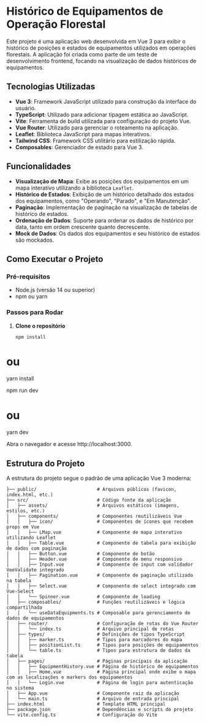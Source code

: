 # Histórico de Equipamentos de Operação Florestal

Este projeto é uma aplicação web desenvolvida em Vue 3 para exibir o histórico de posições e estados de equipamentos utilizados em operações florestais. A aplicação foi criada como parte de um teste de desenvolvimento frontend, focando na visualização de dados históricos de equipamentos.

## Tecnologias Utilizadas

- **Vue 3**: Framework JavaScript utilizado para construção da interface do usuário.
- **TypeScript**: Utilizado para adicionar tipagem estática ao JavaScript.
- **Vite**: Ferramenta de build utilizada para configuração do projeto Vue.
- **Vue Router**: Utilizado para gerenciar o roteamento na aplicação.
- **Leaflet**: Biblioteca JavaScript para mapas interativos.
- **Tailwind CSS**: Framework CSS utilitário para estilização rápida.
- **Composables**: Gerenciador de estado para Vue 3.

## Funcionalidades

- **Visualização de Mapa**: Exibe as posições dos equipamentos em um mapa interativo utilizando a biblioteca `Leaflet`.
- **Histórico de Estados**: Exibição de um histórico detalhado dos estados dos equipamentos, como "Operando", "Parado", e "Em Manutenção".
- **Paginação**: Implementação de paginação na visualização de tabelas de histórico de estados.
- **Ordenação de Dados**: Suporte para ordenar os dados de histórico por data, tanto em ordem crescente quanto decrescente.
- **Mock de Dados**: Os dados dos equipamentos e seu histórico de estados são mockados.

## Como Executar o Projeto

### Pré-requisitos

- Node.js (versão 14 ou superior)
- npm ou yarn

### Passos para Rodar

1. **Clone o repositório**

   ```bash
   npm install
# ou
   yarn install

   npm run dev
# ou
   yarn dev

   Abra o navegador e acesse http://localhost:3000.


## Estrutura do Projeto

A estrutura do projeto segue o padrão de uma aplicação Vue 3 moderna:

```plaintext
├── public/                      # Arquivos públicos (favicon, index.html, etc.)
├── src/                         # Código fonte da aplicação
│   ├── assets/                  # Arquivos estáticos (imagens, estilos, etc.)
│   ├── components/              # Componentes reutilizáveis Vue
│   │   ├── icon/                # Componentes de ícones que recebem props em Vue
│   │   ├── LMap.vue             # Componente de mapa interativo utilizando Leaflet
│   │   ├── Table.vue            # Componente de tabela para exibição de dados com paginação
│   │   ├── Button.vue           # Componente de botão
│   │   ├── Header.vue           # Componente de menu responsivo
│   │   ├── Input.vue            # Componente de input com validador VeeValidate integrado
│   │   ├── Pagination.vue       # Componente de paginação utilizado na tabela
│   │   ├── Select.vue           # Componente de select integrado com Vue-Select
│   │   └── Spinner.vue          # Componente de loading
│   ├── composables/             # Funções reutilizáveis e lógica compartilhada
│   │   └── useDataEquipments.ts # Composable para gerenciamento de dados de equipamentos
│   ├── router/                  # Configuração de rotas do Vue Router
│   │   └── index.ts             # Arquivo principal de rotas
│   ├── types/                   # Definições de tipos TypeScript
│   │   ├── marker.ts            # Tipos para marcadores do mapa
│   │   ├── positionList.ts      # Tipos para posições de equipamentos
│   │   └── table.ts             # Tipos para estrutura de dados da tabela
│   ├── pages/                   # Páginas principais da aplicação
│   │   ├── EquipmentHistory.vue # Página de histórico de equipamentos
│   │   ├── Home.vue             # Página principal onde exibe o mapa com as localizações e markers dos equipamentos
│   │   └── Login.vue            # Página de login para autenticação no sistema
│   ├── App.vue                  # Componente raiz da aplicação
│   └── main.ts                  # Arquivo de entrada principal
├── index.html                   # Template HTML principal
├── package.json                 # Dependências e scripts do projeto
└── vite.config.ts               # Configuração do Vite